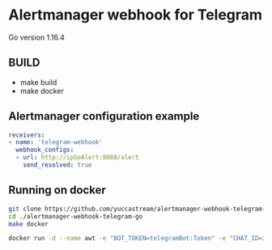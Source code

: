 # Alertmanager webhook for Telegram

Go version 1.16.4

## BUILD

* make build
* make docker

## Alertmanager configuration example

```yaml
receivers:
- name: 'telegram-webhook'
  webhook_configs:
  - url: http://ipGoAlert:8080/alert
    send_resolved: true
```

## Running on docker

```bash
git clone https://github.com/yuccastream/alertmanager-webhook-telegram-go.git
cd ./alertmanager-webhook-telegram-go
make docker

docker run -d --name awt -e "BOT_TOKEN=telegramBot:Token" -e "CHAT_ID=32" -p 8080:8080 yuccastream/awt:latest
```
